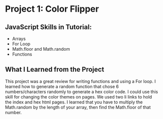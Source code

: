 # Project 1: Color Flipper

## JavaScript Skills in Tutorial:
- Arrays
- For Loop
- Math.floor and Math.random
- Functions

## What I Learned from the Project
This project was a great review for writing functions and using a For loop. I learned how to generate a random function that chose 6 numbers/characters randomly to generate a hex color code. I could use this skill for changing the color themes on pages. We used two li links to hold the index and hex html pages. I learned that you have to multiply the Math.random by the length of your array, then find the Math.floor of that number. 